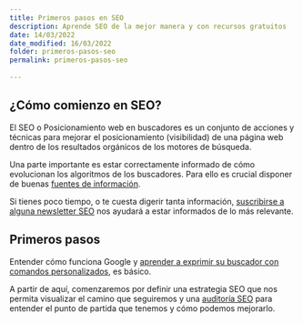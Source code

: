 ```yaml
---
title: Primeros pasos en SEO
description: Aprende SEO de la mejor manera y con recursos gratuitos
date: 14/03/2022
date_modified: 16/03/2022
folder: primeros-pasos-seo
permalink: primeros-pasos-seo
  
---
```


## ¿Cómo comienzo en SEO?

El SEO o Posicionamiento web en buscadores es un conjunto de acciones y técnicas para mejorar el posicionamiento (visibilidad) de una página web dentro de los resultados orgánicos de los motores de búsqueda.

Una parte importante es estar correctamente informado de cómo evolucionan los algoritmos de los buscadores. Para ello es crucial disponer de buenas [fuentes de información](https://chuletaseo.com/fuentes-informacion).

Si tienes poco tiempo, o te cuesta digerir tanta información, [suscribirse a alguna newsletter SEO](https://chuletaseo.com/newsletter-seo) nos ayudará a estar informados de lo más relevante. 

## Primeros pasos

Entender cómo funciona Google y [aprender a exprimir su buscador con comandos personalizados](https://chuletaseo.com/comandos-busqueda-google), es básico.

A partir de aquí, comenzaremos por definir una estrategia SEO que nos permita visualizar el camino que seguiremos y una [auditoría SEO](https://chuletaseo.com/auditoria-seo) para entender el punto de partida que tenemos y cómo podemos mejorarlo.


<!--stackedit_data:
eyJoaXN0b3J5IjpbODk2MzExNTU0XX0=
-->